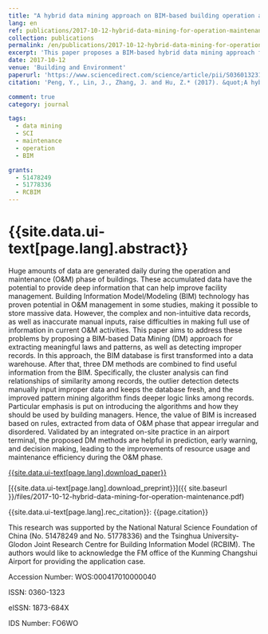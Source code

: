 ```yaml
---
title: "A hybrid data mining approach on BIM-based building operation and maintenance"
lang: en
ref: publications/2017-10-12-hybrid-data-mining-for-operation-maintenance
collection: publications
permalink: /en/publications/2017-10-12-hybrid-data-mining-for-operation-maintenance
excerpt: 'This paper proposes a BIM-based hybrid data mining approach for building operation and maintenance.'
date: 2017-10-12
venue: 'Building and Environment'
paperurl: 'https://www.sciencedirect.com/science/article/pii/S0360132317304444'
citation: 'Peng, Y., Lin, J., Zhang, J. and Hu, Z.* (2017). &quot;A hybrid data mining approach on BIM-based building operation and maintenance&quot; <i>Building and Environment</i>. 126: 483-495. doi: 10.1016/j.buildenv.2017.09.030'

comment: true
category: journal

tags: 
  - data mining
  - SCI
  - maintenance
  - operation
  - BIM

grants:
  - 51478249
  - 51778336
  - RCBIM
---
```



{{site.data.ui-text[page.lang].abstract}}
====

Huge amounts of data are generated daily during the operation and maintenance (O&M) phase of buildings. These accumulated data have the potential to provide deep information that can help improve facility management. Building Information Model/Modeling (BIM) technology has proven potential in O&M management in some studies, making it possible to store massive data. However, the complex and non-intuitive data records, as well as inaccurate manual inputs, raise difficulties in making full use of information in current O&M activities. This paper aims to address these problems by proposing a BIM-based Data Mining (DM) approach for extracting meaningful laws and patterns, as well as detecting improper records. In this approach, the BIM database is first transformed into a data warehouse. After that, three DM methods are combined to find useful information from the BIM. Specifically, the cluster analysis can find relationships of similarity among records, the outlier detection detects manually input improper data and keeps the database fresh, and the improved pattern mining algorithm finds deeper logic links among records. Particular emphasis is put on introducing the algorithms and how they should be used by building managers. Hence, the value of BIM is increased based on rules, extracted from data of O&M phase that appear irregular and disordered. Validated by an integrated on-site practice in an airport terminal, the proposed DM methods are helpful in prediction, early warning, and decision making, leading to the improvements of resource usage and maintenance efficiency during the O&M phase.

[{{site.data.ui-text[page.lang].download_paper}}](https://www.sciencedirect.com/science/article/pii/S0360132317304444)

[{{site.data.ui-text[page.lang].download_preprint}}]({{ site.baseurl }}/files/2017-10-12-hybrid-data-mining-for-operation-maintenance.pdf)

{{site.data.ui-text[page.lang].rec_citation}}: {{page.citation}}

This research was supported by the National Natural Science Foundation of China (No. 51478249 and No. 51778336) and the Tsinghua University-Glodon Joint Research Centre for Building Information Model (RCBIM). The authors would like to acknowledge the FM office of the Kunming Changshui Airport for providing the application case.

Accession Number: WOS:000417010000040

ISSN: 0360-1323

eISSN: 1873-684X

IDS Number: FO6WO